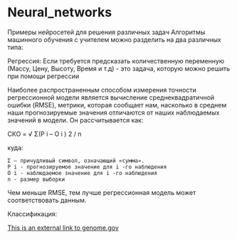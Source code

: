 # Neural_networks
Примеры нейросетей для решения различных задач
Алгоритмы машинного обучения с учителем можно разделить на два различных типа: 

Регрессия:
Если требуется предсказать количественную переменную (Массу, Цену, Высоту, Время и т.д) - это задача, которую можно решить при помощи регрессии

Наиболее распространенным способом измерения точности регрессионной модели является вычисление среднеквадратичной ошибки (RMSE), метрики, которая сообщает нам, насколько в среднем наши прогнозируемые значения отличаются от наших наблюдаемых значений в модели. Он рассчитывается как:

СКО = √ Σ(P i – O i ) 2 / n

куда:

    Σ — причудливый символ, означающий «сумма».
    P i - прогнозируемое значение для i -го наблюдения
    O i - наблюдаемое значение для i -го наблюдения
    n - размер выборки

Чем меньше RMSE, тем лучше регрессионная модель может соответствовать данным.


Классификация:

[This is an external link to genome.gov](https://www.genome.gov/)

